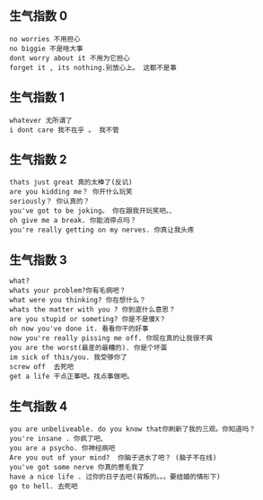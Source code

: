 
## 生气指数 0

	no worries 不用担心
    no biggie 不是啥大事
    dont worry about it 不用为它担心
    forget it , its nothing.别放心上。 这都不是事

## 生气指数 1

	whatever 无所谓了
    i dont care 我不在乎 。 我不管

## 生气指数 2

	thats just great 真的太棒了(反讥)
    are you kidding me？ 你开什么玩笑
    seriously？ 你认真的？
    you've got to be joking。 你在跟我开玩笑吧。、
    oh give me a break. 你能消停点吗？
    you're really getting on my nerves. 你真让我头疼

## 生气指数 3

	what?
    whats your problem?你有毛病吧？
    what were you thinking? 你在想什么？
    whats the matter with you ? 你到底什么意思？
    are you stupid or someting? 你是不是傻X？
    oh now you've done it. 看看你干的好事
    now you're really pissing me off. 你现在真的让我很不爽
    you are the worst(最差的最糟的). 你是个坏蛋
    im sick of this/you. 我受够你了
    screw off  去死吧
    get a life 干点正事吧。找点事做吧。

## 生气指数 4

	you are unbeliveable. do you know that你刷新了我的三观。你知道吗？
    you're insane . 你疯了吧、
    you are a psycho. 你神经病吧
    Are you out of your mind?  你脑子进水了吧？ (脑子不在线)
    you've got some nerve 你真的惹毛我了
    have a nice life . 过你的日子去吧(背叛的。。。要结婚的情形下)
    go to hell. 去死吧